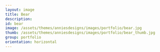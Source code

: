```yaml
---
layout: image
title: Bear
description: 
id: bear
image: /assets/themes/anniesdesigns/images/portfolio/bear.jpg
thumb: /assets/themes/anniesdesigns/images/portfolio/bear_thumb.jpg
group: portfolio
orientation: horizontal
---
```

